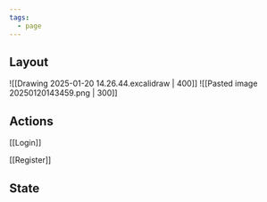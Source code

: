 ```yaml
---
tags:
  - page
---
```

## Layout
![[Drawing 2025-01-20 14.26.44.excalidraw | 400]] ![[Pasted image 20250120143459.png | 300]]

## Actions
 
[[Login]]

[[Register]]
## State